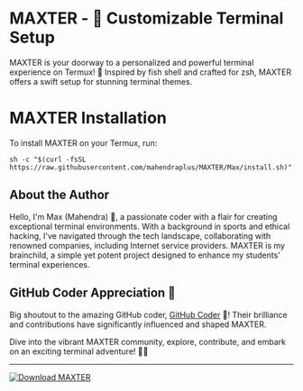 # MAXTER - 🚀 Customizable Terminal Setup

MAXTER is your doorway to a personalized and powerful terminal experience on Termux! 🐚 Inspired by fish shell and crafted for zsh, MAXTER offers a swift setup for stunning terminal themes.

# MAXTER Installation

To install MAXTER on your Termux, run:

```
sh -c "$(curl -fsSL https://raw.githubusercontent.com/mahendraplus/MAXTER/Max/install.sh)"

```
## About the Author

Hello, I'm Max (Mahendra) 👋, a passionate coder with a flair for creating exceptional terminal environments. With a background in sports and ethical hacking, I've navigated through the tech landscape, collaborating with renowned companies, including Internet service providers. MAXTER is my brainchild, a simple yet potent project designed to enhance my students' terminal experiences.

## GitHub Coder Appreciation 🙌

Big shoutout to the amazing GitHub coder, [GitHub Coder](https://github.com/github-coder) 🌟! Their brilliance and contributions have significantly influenced and shaped MAXTER.

Dive into the vibrant MAXTER community, explore, contribute, and embark on an exciting terminal adventure! 🚀✨

---

[![Download MAXTER](https://img.shields.io/badge/Download%20MAXTER-%2346A2FD)](https://raw.githubusercontent.com/mahendraplus/MAXTER/Max/install.sh)